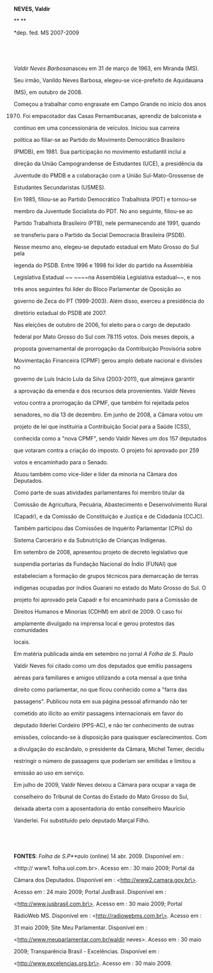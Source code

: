 **NEVES, Valdir**



** **



\*dep. fed. MS 2007-2009



 



 



*Valdir Neves Barbosa*nasceu em 31 de março de 1963, em Miranda (MS).

Seu irmão, Vanildo Neves Barbosa, elegeu-se vice-prefeito de Aquidauana

(MS), em outubro de 2008.



Começou a trabalhar como engraxate em Campo Grande no início dos anos

1970. Foi empacotador das Casas Pernambucanas, aprendiz de balconista e

contínuo em uma concessionária de veículos. Iniciou sua carreira

política ao filiar-se ao Partido do Movimento Democrático Brasileiro

(PMDB), em 1981. Sua participação no movimento estudantil inclui a

direção da União Campograndense de Estudantes (UCE), a presidência da

Juventude do PMDB e a colaboração com a União Sul-Mato-Grossense de

Estudantes Secundaristas (USMES).



Em 1985, filiou-se ao Partido Democrático Trabalhista (PDT) e tornou-se

membro da Juventude Socialista do PDT. No ano seguinte, filiou-se ao

Partido Trabalhista Brasileiro (PTB), nele permanecendo até 1991, quando

se transferiu para o Partido da Social Democracia Brasileira (PSDB).

Nesse mesmo ano, elegeu-se deputado estadual em Mato Grosso do Sul pela

legenda do PSDB. Entre 1996 e 1998 foi líder do partido na Assembléia

Legislativa Estadual ~~ ~~~~na Assembléia Legislativa estadual~~, e nos

três anos seguintes foi líder do Bloco Parlamentar de Oposição ao

governo de Zeca do PT (1999-2003). Além disso, exerceu a presidência do

diretório estadual do PSDB até 2007.



Nas eleições de outubro de 2006, foi eleito para o cargo de deputado

federal por Mato Grosso do Sul com 78.115 votos. Dois meses depois, a

proposta governamental de prorrogação da Contribuição Provisória sobre

Movimentação Financeira (CPMF) gerou amplo debate nacional e divisões no

governo de Luís Inácio Lula da Silva (2003-2011), que almejava garantir

a aprovação da emenda e dos recursos dela provenientes. Valdir Neves

votou contra a prorrogação da CPMF, que também foi rejeitada pelos

senadores, no dia 13 de dezembro. Em junho de 2008, a Câmara votou um

projeto de lei que instituiria a Contribuição Social para a Saúde (CSS),

conhecida como a "nova CPMF", sendo Valdir Neves um dos 157 deputados

que votaram contra a criação do imposto. O projeto foi aprovado por 259

votos e encaminhado para o Senado.



Atuou também como vice-líder e líder da minoria na Câmara dos Deputados.

Como parte de suas atividades parlamentares foi membro titular da

Comissão de Agricultura, Pecuária, Abastecimento e Desenvolvimento Rural

(Capadr), e da Comissão de Constituição e Justiça e de Cidadania (CCJC).

Também participou das Comissões de Inquérito Parlamentar (CPIs) do

Sistema Carcerário e da Subnutrição de Crianças Indígenas.



Em setembro de 2008, apresentou projeto de decreto legislativo que

suspendia portarias da Fundação Nacional do Índio (FUNAI) que

estabeleciam a formação de grupos técnicos para demarcação de terras

indígenas ocupadas por índios Guarani no estado do Mato Grosso do Sul. O

projeto foi aprovado pela Capadr e foi encaminhado para a Comissão de

Direitos Humanos e Minorias (CDHM) em abril de 2009. O caso foi

amplamente divulgado na imprensa local e gerou protestos das comunidades

locais.



Em matéria publicada ainda em setembro no jornal *A* *Folha de S. Paulo*

Valdir Neves foi citado como um dos deputados que emitiu passagens

aéreas para familiares e amigos utilizando a cota mensal a que tinha

direito como parlamentar, no que ficou conhecido como a "farra das

passagens". Publicou nota em sua página pessoal afirmando não ter

cometido ato ilícito ao emitir passagens internacionais em favor do

deputado Ilderlei Cordeiro (PPS-AC), e não ter conhecimento de outras

emissões, colocando-se à disposição para quaisquer esclarecimentos. Com

a divulgação do escândalo, o presidente da Câmara, Michel Temer, decidiu

restringir o número de passagens que poderiam ser emitidas e limitou a

emissão ao uso em serviço.



Em julho de 2009, Valdir Neves deixou a Câmara para ocupar a vaga de

conselheiro do Tribunal de Contas do Estado do Mato Grosso do Sul,

deixada aberta com a aposentadoria do então conselheiro Maurício

Vanderlei. Foi substituído pelo deputado Marçal Filho.



 



 



**FONTES**: *Folha de S.P**aulo* (online) 14 abr. 2009. Disponível em :

\<http:// www1. folha.uol.com.br\>. Acesso em : 30 maio 2009; Portal da

Câmara dos Deputados. Disponível em : \<http://www2.camara.gov.br\>.

Acesso em : 24 maio 2009; Portal JusBrasil. Disponível em :

\<http://www.jusbrasil.com.br\>. Acesso em : 30 maio 2009; Portal

RádioWeb MS. Disponível em : \<http://radiowebms.com.br\>. Acesso em :

31 maio 2009; Site Meu Parlamentar. Disponível em :

\<http://www.meuparlamentar.com.br/waldir neves\>. Acesso em : 30 maio

2009; Transparência Brasil - Excelências. Disponível em :

\<http://www.excelencias.org.br\>. Acesso em : 30 maio 2009.



 



 



 



 



 



 



 



 



 



 



 



 

